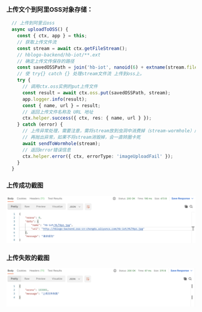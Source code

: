 ### 上传文个到阿里OSS对象存储：

```typescript
  // 上传到阿里云oss
  async uploadToOSS() {
    const { ctx, app } = this;
    // 获取上传文件流
    const stream = await ctx.getFileStream();
    // hblogo-backend/hb-iot/**.ext
    // 确定上传文传保存的路径
    const savedOSSPath = join('hb-iot', nanoid(6) + extname(stream.filename));
    // 使 try{} catch {} 处理stream文件流 上传到oss上。
    try {
      // 调用ctx.oss实例的put上传文件
      const result = await ctx.oss.put(savedOSSPath, stream);
      app.logger.info(result);
      const { name, url } = result;
      // 返回上传文件名称及 URL 地址
      ctx.helper.success({ ctx, res: { name, url } });
    } catch (error) {
      // 上传异常处理，需要注意，需将stream放到虫洞中消费掉（stream-wormhole）后
      // 再抛出异常，如果不将stream消毁掉，会一直转圈卡死
      await sendToWormhole(stream);
      // 返回error错误信息
      ctx.helper.error({ ctx, errorType: 'imageUploadFail' });
    }
  }
```

### 上传成功截图

![1667321892204](image/4-3上传单文件到阿里云OSS/1667321892204.png)

### 上传失败的截图

![1667322834920](image/4-3上传单文件到阿里云OSS/1667322834920.png)
